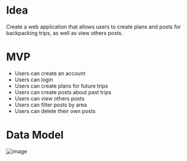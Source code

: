 # Idea

Create a web application that allows users to create plans and posts for backpacking trips, as well as view others 
posts.

# MVP

- Users can create an account
- Users can login
- Users can create plans for future trips
- Users can create posts about past trips
- Users can view others posts
- Users can filter posts by area
- Users can delete their own posts


# Data Model

![image](https://user-images.githubusercontent.com/99216959/167518283-2e1c28bf-5160-4620-8645-d130ead0bfc5.png)
